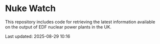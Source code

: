 # Nuke Watch

This repository includes code for retrieving the latest information available on the output of EDF nuclear power plants in the UK.

Last updated: 2025-08-29 10:16
